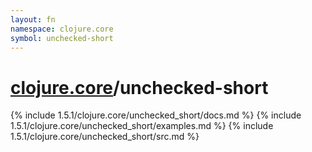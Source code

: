 ```yaml
---
layout: fn
namespace: clojure.core
symbol: unchecked-short
---
```


# [clojure.core](../)/unchecked-short

{% include 1.5.1/clojure.core/unchecked_short/docs.md %}
{% include 1.5.1/clojure.core/unchecked_short/examples.md %}
{% include 1.5.1/clojure.core/unchecked_short/src.md %}

